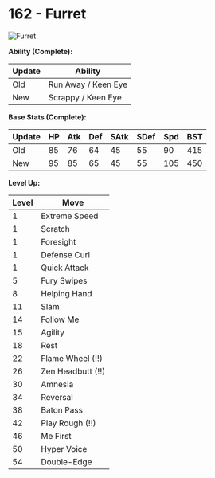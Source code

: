 # 162 - Furret
![][162]

**Ability (Complete):**

Update | Ability
---    | ---
Old    | Run Away / Keen Eye
New    | Scrappy / Keen Eye

**Base Stats (Complete):**

Update | HP | Atk | Def | SAtk | SDef | Spd | BST
---    | ---| --- | --- | ---  | ---  | --- | ---
Old    | 85 |  76 |  64 |  45  |  55  |  90  |  415
New    | 95 |  85 |  65 |  45  |  55  |  105  |  450

**Level Up:**

Level | Move
---   | ---
  1   | Extreme Speed
  1   | Scratch
  1   | Foresight
  1   | Defense Curl
  1   | Quick Attack
  5   | Fury Swipes
  8   | Helping Hand
 11   | Slam
 14   | Follow Me
 15   | Agility
 18   | Rest
 22   | Flame Wheel (!!)
 26   | Zen Headbutt (!!)
 30   | Amnesia
 34   | Reversal
 38   | Baton Pass
 42   | Play Rough (!!)
 46   | Me First
 50   | Hyper Voice
 54   | Double-Edge



[162]: https://raw.githubusercontent.com/PokeAPI/sprites/master/sprites/pokemon/162.png "Furret"
